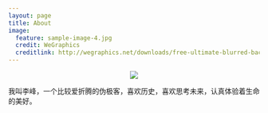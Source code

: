 ```yaml
---
layout: page
title: About
image:
  feature: sample-image-4.jpg
  credit: WeGraphics
  creditlink: http://wegraphics.net/downloads/free-ultimate-blurred-background-pack/
---
```


<center>
<figure>
  <img src="{{ site.url }}/images/my_photo.jpg"  align="center">
</figure>
</center>

我叫李峰，一个比较爱折腾的伪极客，喜欢历史，喜欢思考未来，认真体验着生命的美好。
